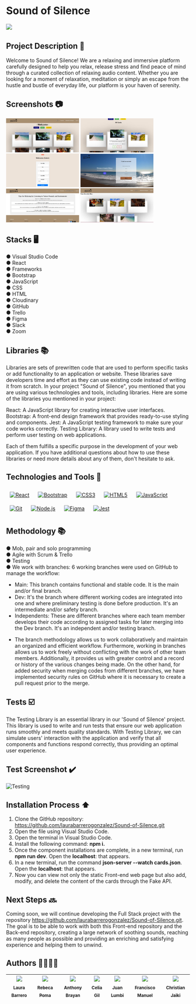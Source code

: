 # Sound of Silence                                              
![](https://res.cloudinary.com/dqc0wvttr/image/upload/v1695634508/Captura_de_pantalla_2023-09-23_215716_nqz4vb-removebg-preview_lwpq0u.png)

## Project Description 🚀
Welcome to Sound of Silence! We are a relaxing and immersive platform carefully designed to help you relax, release stress and find peace of mind through a curated collection of relaxing audio content. Whether you are looking for a moment of relaxation, meditation or simply an escape from the hustle and bustle of everyday life, our platform is your haven of serenity.

## Screenshots 📷
<img src="img/VistaSubscribe.jpeg" width="200" heigth="50">
<img src="img/VistaAdmin-Desktop.jpeg" width="200" heigth="50">
<img src="img/Adm-Desktop.jpeg" width="200" heigth="50">
<img src="img/Login.Desktop.jpeg" width="200" heigth="50">
<img src="img/Info-Relax.jpeg" width="200" heigth="50">
<img src="img/favoritos-subscribe.jpeg" width="200" heigth="50">

## Stacks 🖥️
● Visual Studio Code <br>
● React <br>
● Frameworks <br>
● Bootstrap <br>
● JavaScript <br>
● CSS <br>
● HTML <br>
● Cloudinary <br>
● GitHub <br>
● Trello <br>
● Figma <br>
● Slack <br>
● Zoom

## Libraries 📚
Libraries are sets of prewritten code that are used to perform specific tasks or add functionality to an application or website. These libraries save developers time and effort as they can use existing code instead of writing it from scratch. In your project "Sound of Silence", you mentioned that you are using various technologies and tools, including libraries. Here are some of the libraries you mentioned in your project:

React: A JavaScript library for creating interactive user interfaces.
Bootstrap: A front-end design framework that provides ready-to-use styling and components.
Jest: A JavaScript testing framework to make sure your code works correctly.
Testing Library: A library used to write tests and perform user testing on web applications.

Each of them fulfills a specific purpose in the development of your web application. If you have additional questions about how to use these libraries or need more details about any of them, don't hesitate to ask.


## Technologies and Tools 🔨
<div>  
<a href="https://reactjs.org/" target="_blank"><img style="margin: 10px" src="https://profilinator.rishav.dev/skills-assets/react-original-wordmark.svg" alt="React" height="50" /></a>  
<a href="https://getbootstrap.com/docs/3.4/javascript/" target="_blank"><img style="margin: 10px" src="https://profilinator.rishav.dev/skills-assets/bootstrap-plain.svg" alt="Bootstrap" height="50" /></a>  
<a href="https://www.w3schools.com/css/" target="_blank"><img style="margin: 10px" src="https://profilinator.rishav.dev/skills-assets/css3-original-wordmark.svg" alt="CSS3" height="50" /></a>  
<a href="https://en.wikipedia.org/wiki/HTML5" target="_blank"><img style="margin: 10px" src="https://profilinator.rishav.dev/skills-assets/html5-original-wordmark.svg" alt="HTML5" height="50" /></a>  
<a href="https://www.javascript.com/" target="_blank"><img style="margin: 10px" src="https://profilinator.rishav.dev/skills-assets/javascript-original.svg" alt="JavaScript" height="50" /></a>  
<a href="https://github.com/" target="_blank"><img style="margin: 10px" src="https://profilinator.rishav.dev/skills-assets/git-scm-icon.svg" alt="Git" height="50" /></a>  
<a href="https://nodejs.org/" target="_blank"><img style="margin: 10px" src="https://profilinator.rishav.dev/skills-assets/nodejs-original-wordmark.svg" alt="Node.js" height="50" /></a>  
<a href="https://www.figma.com/" target="_blank"><img style="margin: 10px" src="https://profilinator.rishav.dev/skills-assets/figma-icon.svg" alt="Figma" height="50" /></a>  
<a href="https://www.jestjs.io/" target="_blank"><img style="margin: 10px" src="https://profilinator.rishav.dev/skills-assets/jest.svg" alt="Jest" height="50" /></a>  
</div>

## Methodology 📚

● Mob, pair and solo programming <br>
● Agile with Scrum & Trello <br>
● Testing <br>
● We work with branches: 6 working branches were used on GitHub to manage the workflow: <br>
- Main: This branch contains functional and stable code. It is the main and/or final branch. <br>
- Dev: It's the branch where different working codes are integrated into one and where preliminary testing is done before production. It's an intermediate and/or safety branch. <br>
- Independents: These are different branches where each team member develops their code according to assigned tasks for later merging into the Dev branch. It's an independent and/or testing branch. <br>
+ The branch methodology allows us to work collaboratively and maintain an organized and efficient workflow. Furthermore, working in branches allows us to work freely without conflicting with the work of other team members. Additionally, it provides us with greater control and a record or history of the various changes being made. On the other hand, for added security when merging codes from different branches, we have implemented security rules on GitHub where it is necessary to create a pull request prior to the merge.

## Tests ☑️

The Testing Library is an essential library in our 'Sound of Silence' project. This library is used to write and run tests that ensure our web application runs smoothly and meets quality standards. With Testing Library, we can simulate users' interaction with the application and verify that all components and functions respond correctly, thus providing an optimal user experience.

## Test Screenshot ✔️
![Testing](https://github.com/laurabarrerogonzalez/Sound-of-Silence/assets/132656487/8e8fc89e-e311-4417-8aeb-ab823443a42e)

## Installation Process ⬆️

1. Clone the GitHub repository: https://github.com/laurabarrerogonzalez/Sound-of-Silence.git
2. Open the file using Visual Studio Code.
3. Open the terminal in Visual Studio Code.
4. Install the following command: **npm i.**
5. Once the component installations are complete, in a new terminal, run **npm run dev**. Open the **localhost**: that appears.
6. In a new terminal, run the command **json-server --watch cards.json**. Open the **localhost**: that appears.
7. Now you can view not only the static Front-end web page but also add, modify, and delete the content of the cards through the Fake API.


## Next Steps 🔜
Coming soon, we will continue developing the Full Stack project with the repository https://github.com/laurabarrerogonzalez/Sound-of-Silence.git. The goal is to be able to work with both this Front-end repository and the Back-end repository, creating a large network of soothing sounds, reaching as many people as possible and providing an enriching and satisfying experience and helping them to unwind.

## Authors 👨‍💻👩‍💻

| [<img src="https://avatars.githubusercontent.com/u/132559559?v=4" width=100><br><sub>Laura Barrero</sub>](https://github.com/laurabarrerogonzalez) | [<img src="https://avatars.githubusercontent.com/u/132651136?v=4" width=100><br><sub>Rebeca Poma</sub>](https://github.com/rebecapoma6) | [<img src="https://avatars.githubusercontent.com/u/119860615?s=400&u=26aa08049bc181d41a8eca0c67183531140bee8a&v=4" width=100><br><sub>Anthony Brayan</sub>](https://github.com/AnthonyBrayan)| [<img src="https://avatars.githubusercontent.com/u/132609974?v=4" width=100><br><sub>Celia Gil</sub>](https://github.com/CeliaGilPrieto) | [<img src="https://avatars.githubusercontent.com/u/132656487?v=4" width=100><br><sub>Juan Lumbi</sub>](https://github.com/juanlumbi) | [<img src="https://avatars.githubusercontent.com/u/132567624?v=4" width=100><br><sub>Francisco Manuel</sub>](https://github.com/franciscomanuelnietogarcia) | [<img src="https://avatars.githubusercontent.com/u/132651796?v=4" width=100><br><sub>Christian Jaiki</sub>](https://github.com/ChristianJaiki12) 
| :---: | :---: | :---: | :---: | :---: | :---: | :---: |



